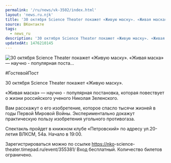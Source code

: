 ```yaml
---
permalink: '/ru/news/vk-3502/index.html'
layout: 'news.ru.njk'
title: '30 октября Science Theater покажет «Живую маску». «Живая маска» — научно - популярная поста'
source: ВКонтакте
tags:
  - news_ru
description: '30 октября Science Theater покажет «Живую маску». «Живая маска» — научно - популярная поста…'
updatedAt: 1476210145
---
```

![30 октября Science Theater покажет «Живую маску». «Живая маска» — научно - популярная поста…](https://sun9-15.userapi.com/impf/c626117/v626117501/34c4e/nRHcIbWR8KQ.jpg?size=1280x719&quality=96&proxy=1&sign=6247f67c66c9ac846738d97bc436bab3&c_uniq_tag=0BK6JPoVn13oTJxgRX0YAOfTD8ixSusWT5bMX-hntYE&type=album)

#ГостевойПост

30 октября Science Theater покажет «Живую маску».

«Живая маска» — научно - популярная постановка, которая повествует о жизни российского ученого Николая Зеленского.

Вам расскажут о его изобретение, которое спасло тысячи жизней в годы Первой Мировой Войны. Экспериментально докажут практическую пользу изобретения угольного противогаза.

Спектакль пройдет в книжном клубе «Петровский» по адресу ул.20-летия ВЛКСМ, 54а. Начало в 19:00.

Зарегистрироваться можно по ссылке [https://nko](https://nko)-science-theater.timepad.ru/event/355381/
Вход бесплатный. Количество билетов ограничено.
